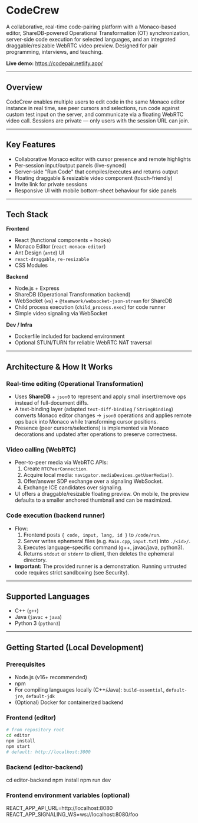 # CodeCrew

A collaborative, real-time code-pairing platform with a Monaco-based editor, ShareDB-powered Operational Transformation (OT) synchronization, server-side code execution for selected languages, and an integrated draggable/resizable WebRTC video preview. Designed for pair programming, interviews, and teaching.

**Live demo:** https://codepair.netlify.app/

---

## Overview

CodeCrew enables multiple users to edit code in the same Monaco editor instance in real time, see peer cursors and selections, run code against custom test input on the server, and communicate via a floating WebRTC video call. Sessions are private — only users with the session URL can join.

---

## Key Features

- Collaborative Monaco editor with cursor presence and remote highlights
- Per-session input/output panels (live-synced)
- Server-side "Run Code" that compiles/executes and returns output
- Floating draggable & resizable video component (touch-friendly)
- Invite link for private sessions
- Responsive UI with mobile bottom-sheet behaviour for side panels

---

## Tech Stack

**Frontend**
- React (functional components + hooks)
- Monaco Editor (`react-monaco-editor`)
- Ant Design (`antd`) UI
- `react-draggable`, `re-resizable`
- CSS Modules

**Backend**
- Node.js + Express
- ShareDB (Operational Transformation backend)
- WebSocket (`ws`) + `@teamwork/websocket-json-stream` for ShareDB
- Child process execution (`child_process.exec`) for code runner
- Simple video signaling via WebSocket

**Dev / Infra**
- Dockerfile included for backend environment
- Optional STUN/TURN for reliable WebRTC NAT traversal

---

## Architecture & How It Works

### Real-time editing (Operational Transformation)
- Uses **ShareDB** + `json0` to represent and apply small insert/remove ops instead of full-document diffs.
- A text-binding layer (adapted `text-diff-binding` / `StringBinding`) converts Monaco editor changes → `json0` operations and applies remote ops back into Monaco while transforming cursor positions.
- Presence (peer cursors/selections) is implemented via Monaco decorations and updated after operations to preserve correctness.

### Video calling (WebRTC)
- Peer-to-peer media via WebRTC APIs:
  1. Create `RTCPeerConnection`.
  2. Acquire local media: `navigator.mediaDevices.getUserMedia()`.
  3. Offer/answer SDP exchange over a signaling WebSocket.
  4. Exchange ICE candidates over signaling.
- UI offers a draggable/resizable floating preview. On mobile, the preview defaults to a smaller anchored thumbnail and can be maximized.

### Code execution (backend runner)
- Flow:
  1. Frontend posts `{ code, input, lang, id }` to `/code/run`.
  2. Server writes ephemeral files (e.g. `Main.cpp`, `input.txt`) into `./<id>/`.
  3. Executes language-specific command (g++, javac/java, python3).
  4. Returns `stdout` or `stderr` to client, then deletes the ephemeral directory.
- **Important:** The provided runner is a demonstration. Running untrusted code requires strict sandboxing (see Security).

---

## Supported Languages

- C++ (`g++`)
- Java (`javac` + `java`)
- Python 3 (`python3`)

---

## Getting Started (Local Development)

### Prerequisites

- Node.js (v16+ recommended)
- npm
- For compiling languages locally (C++/Java): `build-essential`, `default-jre`, `default-jdk`
- (Optional) Docker for containerized backend

### Frontend (editor)

```bash
# from repository root
cd editor
npm install
npm start
# default: http://localhost:3000
```
### Backend (editor-backend)

cd editor-backend
npm install
npm run dev

### Frontend environment variables (optional)
REACT_APP_API_URL=http://localhost:8080
REACT_APP_SIGNALING_WS=ws://localhost:8080/foo




